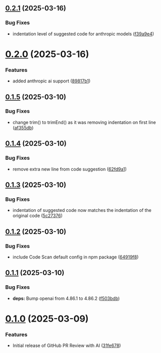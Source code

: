 ## [0.2.1](https://github.com/laserburst/sf-ami/compare/0.2.0...0.2.1) (2025-03-16)

### Bug Fixes

- indentation level of suggested code for anthropic models ([f39a9e4](https://github.com/laserburst/sf-ami/commit/f39a9e4b0d8afcb7d90fd6cf0f7d1d8666e90579))

# [0.2.0](https://github.com/laserburst/sf-ami/compare/0.1.5...0.2.0) (2025-03-16)

### Features

- added anthropic ai support ([89817b1](https://github.com/laserburst/sf-ami/commit/89817b11019d8e6a04970f4b3e4ccd5ba4ae0e26))

## [0.1.5](https://github.com/laserburst/sf-ami/compare/0.1.4...0.1.5) (2025-03-10)

### Bug Fixes

- change trim() to trimEnd() as it was removing indentation on first line ([af355db](https://github.com/laserburst/sf-ami/commit/af355db18908586ced5eb06e78762e03d7f39c50))

## [0.1.4](https://github.com/laserburst/sf-ami/compare/0.1.3...0.1.4) (2025-03-10)

### Bug Fixes

- remove extra new line from code suggestion ([62fd9a1](https://github.com/laserburst/sf-ami/commit/62fd9a12cc2fdab214111cdfa503a6031a1d64e7))

## [0.1.3](https://github.com/laserburst/sf-ami/compare/0.1.2...0.1.3) (2025-03-10)

### Bug Fixes

- indentation of suggested code now matches the indentation of the original code ([5c27376](https://github.com/laserburst/sf-ami/commit/5c27376270f53503f94839c617f2fa41a8ac7693))

## [0.1.2](https://github.com/laserburst/sf-ami/compare/0.1.1...0.1.2) (2025-03-10)

### Bug Fixes

- include Code Scan default config in npm package ([64919f8](https://github.com/laserburst/sf-ami/commit/64919f8cd6b8871df7ba8cb7e20b0636b7617760))

## [0.1.1](https://github.com/laserburst/sf-ami/compare/0.1.0...0.1.1) (2025-03-10)

### Bug Fixes

- **deps:** Bump openai from 4.86.1 to 4.86.2 ([f503bdb](https://github.com/laserburst/sf-ami/commit/f503bdb68c0fc12d23e07768c8cf83a2a4427dfe))

# [0.1.0](https://github.com/laserburst/sf-ami/compare/31fe678773a88732ff8b958663aec13e9c5ea848...0.1.0) (2025-03-09)

### Features

- Initial release of GitHub PR Review with AI ([31fe678](https://github.com/laserburst/sf-ami/commit/31fe678773a88732ff8b958663aec13e9c5ea848))
